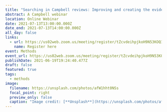 ```yaml
---
title: "Searching in Campbell reviews: Improving and creating the evidence base"
abstract: A Campbell webinar
location: Online Webinar
date: 2021-07-13T13:00:00.000Z
date_end: 2021-07-13T14:00:00.000Z
all_day: false
links:
  - url: https://us02web.zoom.us/meeting/register/tZcvdeihpjkoH9N53KOQ1acv7MRkBkLUCH-a
    name: Register here
event: Methods
event_url: https://us02web.zoom.us/meeting/register/tZcvdeihpjkoH9N53KOQ1acv7MRkBkLUCH-a
publishDate: 2021-06-19T19:24:40.477Z
draft: false
featured: true
tags:
  - methods
image:
  filename: https://unsplash.com/photos/afW1hht0NSs
  focal_point: right
  preview_only: false
  caption: "Image credit: [**Unsplash**](https://unsplash.com/photos/afW1hht0NSs)"
---
```

